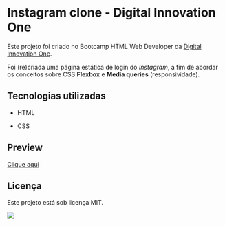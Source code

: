 # Instagram clone - Digital Innovation One

Este projeto foi criado no Bootcamp HTML Web Developer da [Digital Innovation One](https://web.digitalinnovation.one/).

Foi (re)criada uma página estática de login do *Instagram*, a fim de abordar os conceitos sobre CSS **Flexbox** e **Media queries** (responsividade).


## Tecnologias utilizadas

- HTML

- CSS

## Preview

[Clique aqui](https://ludsilva.github.io/instagram-login/)

## Licença

Este projeto está sob licença MIT.

<p align="center">

<a href ="https://opensource.org/licenses/MIT"> <img src="https://img.shields.io/badge/License-MIT-yellow.svg"> </a>

</p>


